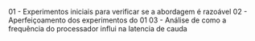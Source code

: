 01 - Experimentos iniciais para verificar se a abordagem é razoável 
02 - Aperfeiçoamento dos experimentos do 01
03 - Análise de como a frequência do processador influi na latencia de cauda
